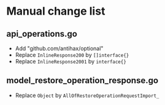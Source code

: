 # Manual change list

## api_operations.go

- Add "github.com/antihax/optional" 
- Replace `InlineResponse200` by `[]interface{}` 
- Replace `InlineResponse2001` by `interface{}` 


## model_restore_operation_response.go

- Replace `Object` by `AllOfRestoreOperationRequestImport_`